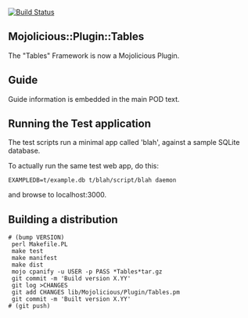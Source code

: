 
[![Build Status](https://travis-ci.org/frank-carnovale/Mojolicious-Plugin-Tables.svg?branch=master)](https://travis-ci.org/frank-carnovale/Mojolicious-Plugin-Tables)

Mojolicious::Plugin::Tables
---------------------------

The "Tables" Framework is now a Mojolicious Plugin.

Guide
-----
Guide information is embedded in the main POD text.

Running the Test application
----------------------------

The test scripts run a minimal app called 'blah',
against a sample SQLite database.

To actually run the same test web app, do this:
```
EXAMPLEDB=t/example.db t/blah/script/blah daemon
```
and browse to localhost:3000.

Building a distribution
-----------------------
```
# (bump VERSION)
 perl Makefile.PL 
 make test
 make manifest
 make dist
 mojo cpanify -u USER -p PASS *Tables*tar.gz
 git commit -m 'Build version X.YY'
 git log >CHANGES
 git add CHANGES lib/Mojolicious/Plugin/Tables.pm
 git commit -m 'Built version X.YY'
# (git push)
```
